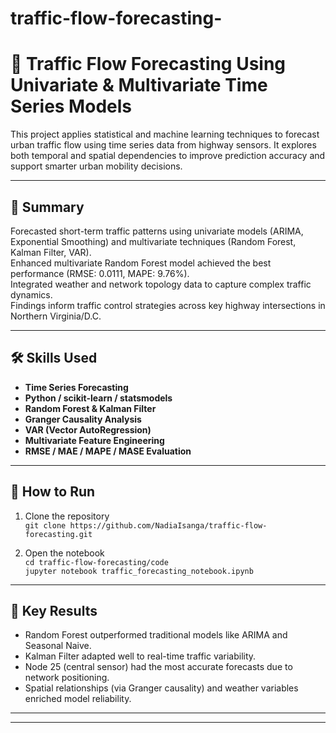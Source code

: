 # traffic-flow-forecasting-
# 🚦 Traffic Flow Forecasting Using Univariate & Multivariate Time Series Models

This project applies statistical and machine learning techniques to forecast urban traffic flow using time series data from highway sensors. It explores both temporal and spatial dependencies to improve prediction accuracy and support smarter urban mobility decisions.

---

## 📌 Summary

Forecasted short-term traffic patterns using univariate models (ARIMA, Exponential Smoothing) and multivariate techniques (Random Forest, Kalman Filter, VAR).  
Enhanced multivariate Random Forest model achieved the best performance (RMSE: 0.0111, MAPE: 9.76%).  
Integrated weather and network topology data to capture complex traffic dynamics.  
Findings inform traffic control strategies across key highway intersections in Northern Virginia/D.C.

---

## 🛠️ Skills Used

- **Time Series Forecasting**
- **Python / scikit-learn / statsmodels**
- **Random Forest & Kalman Filter**
- **Granger Causality Analysis**
- **VAR (Vector AutoRegression)**
- **Multivariate Feature Engineering**
- **RMSE / MAE / MAPE / MASE Evaluation**


---

## 🚀 How to Run

1. Clone the repository  
   `git clone https://github.com/NadiaIsanga/traffic-flow-forecasting.git`

2. Open the notebook  
   `cd traffic-flow-forecasting/code`  
   `jupyter notebook traffic_forecasting_notebook.ipynb`

---

## 🔎 Key Results

- Random Forest outperformed traditional models like ARIMA and Seasonal Naive.
- Kalman Filter adapted well to real-time traffic variability.
- Node 25 (central sensor) had the most accurate forecasts due to network positioning.
- Spatial relationships (via Granger causality) and weather variables enriched model reliability.

---


---


